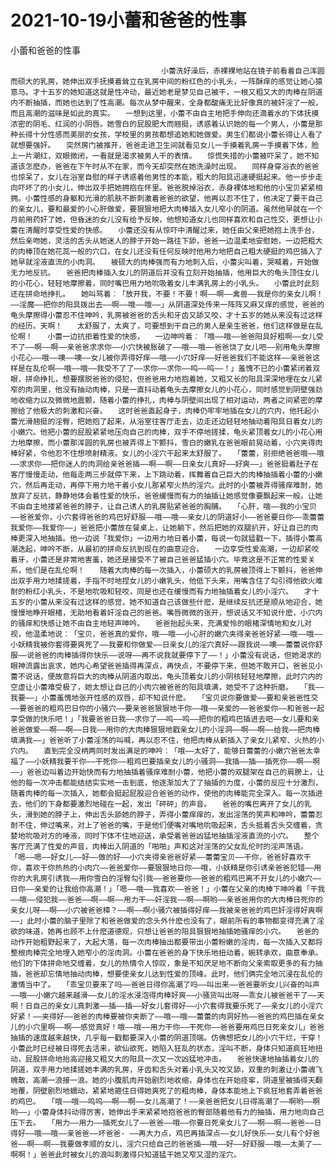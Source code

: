 # 2021-10-19小蕾和爸爸的性事



小蕾和爸爸的性事



                
									　小蕾洗好澡后，赤裸裸地站在镜子前看着自己浑圆而硕大的乳房，她伸出双手抚摸着耸立在乳房中间的粉红色的小乳头，一阵酥痒的感觉让她心猿意马。才十五岁的她知道这就是性冲动，最近她老是梦见自己被干，一根又粗又大的肉棒在阴道内不断抽插，而她也达到了性高潮。每次从梦中醒来，全身都酸痛无比好像真的被奸淫了一般，而且高潮的滋味是如此的真实。　　一想到这里，小蕾不由自主地把手伸向还滴着水的下体抚摸浓密的阴毛、红润的小阴唇。她雪白的屁股肥大而翘挺，诱惑着认识她的每一个男人，小蕾是那种长得十分性感而美丽的女孩，学校里的男孩都想追她和她做爱。男生们都说小蕾长得让人看了就想要强奸。　　突然房门被推开，爸爸走进卫生间就看见女儿一手摸着乳房一手摸着下体，脸上一片潮红，双眼微闭，一看就是渴求被男人干的表情。　　惊慌失措的小蕾被吓呆了，她不知道该怎麽办，爸爸在下午时从不在家，而今天却突然在她洗澡时出现。　　同样身穿浴衣的爸爸也惊呆了，女儿在浴室自慰的样子诱惑着他男性的本能，粗大的阳具迅速硬挺起来。他一步步走向吓坏了的小女儿，伸出双手把她拥抱在怀里。爸爸脱掉浴衣，赤身裸体地和他的小宝贝紧紧相拥。小蕾性感的身躯和光滑的肌肤不断刺激着爸爸的欲望，他再以忍不住了，他决定了要干自己的亲女儿，要和最爱的小心肝做爱，要狠狠地把大肉棒插入女儿窄小的阴道。虽然他早就在一个月前用药奸了她，但昏迷的女儿没有给予反映，他想知道女儿也同样喜欢和自己性交，更想让小蕾在清醒时享受性爱的快感。　　小蕾还没有从惊吓中清醒过来，她任由父亲把她抱上洗手台，然后亲吻她，灵活的舌头从她迷人的脖子开始一路往下舔，爸爸一边温柔地安慰她，一边把粗大的肉棒顶在她花蕊一般的穴口，在女儿还没有任何反映时他用力地把自己粗大硬挺的鸡巴插入了她早就淫液直流的小肉洞。　　被硕大的肉棒强而有力地刺入后，小蕾尖叫着，哭喊着，开始做无力地反抗。　　爸爸把肉棒插入女儿的阴道后并没有立刻开始抽插，他用巨大的龟头顶住女儿的小花心，轻轻地摩擦着，同时嘴巴用力地吮吸着女儿丰满乳房上的小乳头。　　小蕾此时此刻还在拼命地挣扎。　　她叫骂着︰「放开我，不要！不要！啊——啊——禽兽——我是你的亲女儿啊！——淫魔——把你的阳具拨出去——啊——哦——哦——」从阴道深处传来一阵阵又麻又痒的感觉，爸爸的龟头摩擦得小蕾忍不住呻吟，乳房被爸爸的舌头和牙齿又舔又咬，才十五岁的她从来没有过这样的经历。天啊！　　太舒服了，太爽了，可要想到干自己的男人是亲生爸爸，他们这样做是在乱伦啊！　　小蕾一边抗拒着性爱的快感，　　一边呻吟着︰「哦——哦——爸爸阳具好粗啊——女儿受不了——啊——啊——亲爸爸求求你——小穴快被胀破了——哦——哦——爸爸饶了女儿吧——别用龟头摩擦小花心——哦——噢——噢——女儿被你弄得好痒——哦——小穴好痒——好爸爸我们不能这样——亲爸爸这样是在乱伦啊——哦——哦——我受不了了——求你——求你——呜——呜——！」羞愧不已的小蕾紧闭着双眼，拼命挣扎，想要摆脱爸爸的侵犯，但爸爸用力地抱着她，又粗又长的阳具深深地埋在女儿紧窄的肉洞里，他没有抽动肉棒，只是一直抖动着龟头去摩擦女儿的小花心，同时感觉到阴壁强劲地收缩力以及微微地震颤，随着小蕾的挣扎，肉棒与阴壁间出现了相对运动，两者之间紧密的摩擦给了他极大的刺激和兴奋。　　这时爸爸直起身子，肉棒仍牢牢地插在女儿的穴内，他托起小蕾光滑翘挺的淫臀，把她抱了起来，从浴室往客厅走去，边走还边轻轻地抽动着阳具日着女儿的小嫩穴。他把小蕾的屁股紧紧地压向自己的肉棒，双手不停地搓揉，龟头紧顶着女儿的小花心用力地摩擦，而小蕾那浑圆的乳房也被弄得上下颤抖，雪白的嫩乳在爸爸眼前晃动着，小穴夹得肉棒好紧，令他忍不住想喷射精液。女儿的小淫穴干起来太舒服了。　　「蕾蕾，别拒绝爸爸哦——哦——求求你——把你迷人的肉洞给亲爸爸插——啊——啊——日亲女儿真好——好爽——」爸爸挺着肚子在客厅慢慢走动，他每走两三步就停下来，上下跳动着，挥舞着自己巨大的肉棒抽插着小蕾的小嫩穴，然后再走动，再停下用力地干着小女儿那紧窄火热的淫穴。此时的小蕾被弄得骚痒难耐，她放弃了反抗，静静地体会着性爱的快乐，爸爸缓慢而有力的抽插让她感觉像要飘起来一般。让她不由自主地搂紧爸爸的脖子，让自己诱人的乳房贴紧爸爸的胸脯。　　「心肝，哦——我的小宝贝——爸爸爱你，小穴套得爸爸的鸡巴好舒服——哦——哦——亲女儿的阴道好小——爸爸要日你——乖蕾蕾我爱你——我爱你——」爸爸把小蕾放在餐桌上，让她躺下，然后把她的双腿扒开，好让自己的肉棒更深入地抽插。他一边说「我爱你」一边用力地日着小蕾，每说一句就猛戳一下，插得小蕾高潮迭起，呻吟不断，从最初的拼命反抗到现在的曲意迎合。　　一边享受性爱高潮，一边却紧咬着牙，小蕾还是非常地害羞，她还是接受不了被自己爸爸猛插小穴。毕竟这是不正常的性爱关系，他们是在乱伦啊！　　随着大肉棒的每一次插入，小蕾硕大的乳房被顶得上下颤抖，爸爸伸出双手用力地揉搓着，手指不时地捏女儿的小嫩乳头，他低下头来，用嘴含住了勾引得他欲火难耐的粉红小乳头，不是地吮吸和轻咬，同是也还在缓慢而有力地抽插着女儿的小淫穴。　　才十五岁的小蕾从来没有过这样的感觉，她不知道自己该做些什麽，是继续反抗还是顺从地迎合，她慢慢地睁开眼楮，无助地看着奸淫自己的爸爸。嘴唇微微的张开，想说话又不知说什麽，小穴内的骚痒和快感让她不由自主地轻声呻吟。　　爸爸抬起头来，充满爱怜的眼楮深情地和女儿对视，他温柔地说︰「宝贝，爸爸真的爱你，哦——哦——小心肝的嫩穴夹得亲爸爸好紧——哦——哦——小妖精我被你套得要爽死了——我要和你做爱——日亲女儿的淫穴真好——跟我说——噢——蕾蕾说你舒服——说爸爸的肉棒插得你快乐——说呀——再不说我就要停下了——！」小蕾没有说话，但她渴求的眼神流露出哀求，她内心希望爸爸插得再深点，再快点，不要停下来，但她不敢开口，爸爸见小蕾不说话，便故意将巨大的肉棒从阴道内取出，龟头顶着女儿的小阴核轻轻地摩擦，此时穴内的空虚让小蕾难受极了，她太想让自己的小肉穴被爸爸的阳具填满，她受不了这种折磨。　　「我——我要——」小蕾羞愧地张开性感的双唇，却不知说什麽。　　「宝贝说你要做爱——要和亲爸爸性交——要爸爸的粗鸡巴日你的小骚穴——要亲爸爸狠狠地干你——哦——亲爱的——爸爸爱你——和爸爸一起享受做的快乐吧！」「我要爸爸日我——求你了——呜——呜——把你的粗鸡巴插进去吧——女儿要和亲爸爸做爱——啊——啊——日我——用你的大肉棒狠狠地戳亲女儿的小淫洞——啊——啊——给我——把肉棒填满我——」爸爸听了小蕾淫荡的叫喊，再以忍不住，他把肉棒从新插入了亲女儿紧窄、火热的小穴内。　　直到完全没柄两同时发出满足的呻吟︰「哦——太好了，能够日蕾蕾的小嫩穴爸爸太幸福了——小妖精我要干你——干死你——粗鸡巴要插亲女儿的小骚洞——我插——插——插死你——啊——啊——」爸爸边叫着边开始快而有力地抽插着骚痒难耐小蕾，他把小蕾的双腿架在自己的肩膀上，让他的每一次冲击都能结结实实地一击到底，他逐渐加大了了抽插的力度，小蕾的反应十分激烈，随着肉棒的每一次插入，她都会挺起屁股迎合爸爸的动作，使他的肉棒能完全深入。每一次插进去，他们的下身都要激烈地碰在一起，发出「砰砰」的声音。　　爸爸的嘴巴离开了女儿的乳头，滑到她的脖子上，伸出舌头舔她的脖子，弄得小蕾痒痒的，发出淫荡的笑声和呻吟，蕾蕾忍耐不住，伸过嘴来，对上了爸爸的嘴，于是他们便嘴对嘴地吮吸起来，舌头抵着舌头交缠着，贪婪地吮吸对方的唾液，同时下体不住地迎送，承受着爸爸凶猛地抽插淫液直流的小穴。　　整个客厅充满了性爱的声音，肉棒出入阴道的「啪啪」声和这对淫荡的父女乱伦时的淫声荡语。　　「嗯——嗯——好女儿——好——做的好——小穴夹得亲爸爸好紧——蕾蕾宝贝——干你，爸爸好喜欢干你，喜欢干你热热的小肉穴——爸爸爱你——要狠狠地日你——哦，小妖精是你引诱亲爸爸犯错——用你的大乳房引诱我——用你雪白的淫臀勾引我——爸爸要你——爸爸的粗鸡巴离不开女儿的小嫩穴——日你——亲爱的让我给你高潮！」「嗯——哦——我喜欢——爸爸！」小蕾在父亲的肉棒下呻吟着「干我——哦——侵犯我——爸爸——啊——啊——用力干——奸淫我——啊——啊哟——亲爸爸用你的大肉棒日死你的亲女儿呀——啊——小穴被爸爸樟？——啊——啊小骚穴被插得好痒——我被亲爸爸的鸡巴奸淫得好爽啊——」此时小蕾的脑子里除了和爸爸做爱的念头外什麽也没有了，眼前所有的事物都变得充满了淫欲的味道，她再也顾不上什麽道德观，只想让爸爸的阳具狠狠地抽插她骚痒的小穴。　　爸爸的动作开始粗野起来了，大起大落，每一次肉棒抽出都要带出小蕾粉嫩的淫肉，每一次插入又都将整根肉棒完全地埋入她窄小的淫肉洞。小蕾在爸爸的身下快乐地扭动着，婉转承欢，曲意奉承。他们的下体拼命地交缠着，女儿的热情令人惊叹，象是不知厌足地不断向父亲索取更多的有力抽插，爸爸却忘情地抽动肉棒，想要使亲女儿达到性爱的顶峰。此时，他们俩完全地沉浸在乱伦的激情当中了。　　「乖宝贝要来了吗——爸爸日得你高潮了吗——叫出来——爸爸要听女儿兴奋的叫声——哦——小嫩穴越来越滑——女儿的淫水浸泡得肉棒好爽——小骚货叫出呀——乖女儿被爸爸干了——天啊！日自己的亲女儿真刺激——插——插——好女儿套得好——小穴套得我要乐死了——亲女儿的小淫穴好紧！——夹得好——爸爸的肉棒要被你夹断了——哦——哦——蕾蕾的肉洞好热——爸爸的鸡巴插在亲女儿的小穴里啊——啊——感觉真好！哦——哦——用力干你——干死你——爸爸要用鸡巴日死亲女儿」爸爸抽插的速度越来越快，几乎每一戳都要深入小蕾的阴道顶端。仿佛想把女儿的小穴干烂，干穿！　　小蕾此时已经被日得死去活来，欲仙欲死，她陷入狂乱的状态，淫叫不断，身体只知道疯狂地扭动，屁股拼命地抬高迎接又粗又大的阳具一次又一次凶猛地冲击。　　爸爸快速地抽插着女儿的阴道，双手用力地揉搓她丰满的乳房，牙齿和舌头对着小乳头又咬又舔，双重的刺激让小蕾魂飞魄散，高潮一浪接一浪。她的小腹肌肉开始剧烈地收缩，身体也在开始痉挛，阴道里被插得天翻地覆，阴壁剧烈地蠕动，紧紧地箍住日得她爽死了的粗肉棒，身体本能地上下疯狂地套弄着爸爸的鸡巴。　　「哦——哦——呜呜——啊——啊——女儿高潮了！——亲爸爸把女儿日得高潮了——啊哟——啊哟——」小蕾身体抖动得厉害，她伸出手来紧紧地抱爸爸的臀部随着他有力的抽插，用力地向自己压下去。　　「用力——用力——插死女儿了——爸爸——哦——你要日死亲女儿了——啊——啊——爸爸——日得好——哦——哦——亲爸爸——坏爸爸- ——再大力点，鸡巴再插深点——女儿好快乐——女儿有个好爸爸——啊——啊——我要做孝顺的女儿，淫穴只给自己的爸爸插——哦——好——好舒服——哦——太美了——啊啊！」爸爸此时被女儿的浪叫刺激得只知道猛干她又窄又湿的淫穴。 
									
								
            


